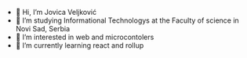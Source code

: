 - 👋 Hi, I’m Jovica Veljković
- 🏫 I’m studying Informational Technologys  at the Faculty of science in Novi Sad, Serbia
- 👀 I’m interested in web and microcontolers 
- 🌱 I’m currently learning react and rollup


